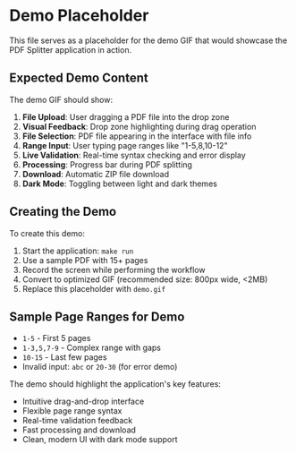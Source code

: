 # Demo Placeholder

This file serves as a placeholder for the demo GIF that would showcase the PDF Splitter application in action.

## Expected Demo Content

The demo GIF should show:

1. **File Upload**: User dragging a PDF file into the drop zone
2. **Visual Feedback**: Drop zone highlighting during drag operation
3. **File Selection**: PDF file appearing in the interface with file info
4. **Range Input**: User typing page ranges like "1-5,8,10-12"
5. **Live Validation**: Real-time syntax checking and error display
6. **Processing**: Progress bar during PDF splitting
7. **Download**: Automatic ZIP file download
8. **Dark Mode**: Toggling between light and dark themes

## Creating the Demo

To create this demo:

1. Start the application: `make run`
2. Use a sample PDF with 15+ pages
3. Record the screen while performing the workflow
4. Convert to optimized GIF (recommended size: 800px wide, <2MB)
5. Replace this placeholder with `demo.gif`

## Sample Page Ranges for Demo

- `1-5` - First 5 pages
- `1-3,5,7-9` - Complex range with gaps
- `10-15` - Last few pages
- Invalid input: `abc` or `20-30` (for error demo)

The demo should highlight the application's key features:
- Intuitive drag-and-drop interface
- Flexible page range syntax
- Real-time validation feedback
- Fast processing and download
- Clean, modern UI with dark mode support